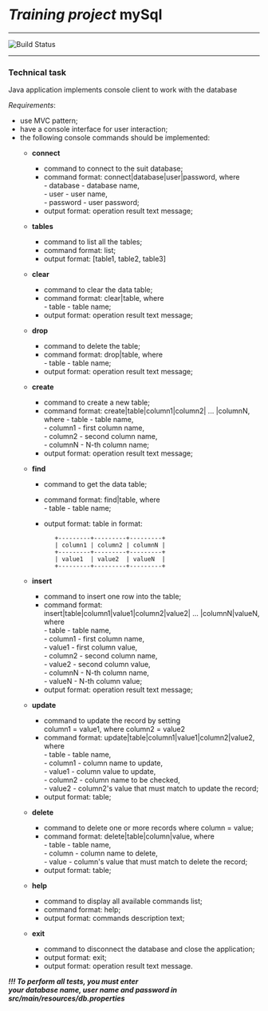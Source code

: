 # *Training project* mySql
***

![Build Status](https://travis-ci.com/zvozdin/mySql.svg?branch=master)
***

### **Technical task**

Java application implements console client to work with the database 

   *Requirements*:
* use MVC pattern; 
* have a console interface for user interaction;  
* the following console commands should be implemented:  
  * **сonnect**  
    * command to connect to the suit database;  
    * command format: connect|database|user|password, where  
          - database - database name,    
          - user -  user name,    
          - password - user password;
    * output format: operation result text message; 
    
  * **tables**  
    * command to list all the tables;    
    * command format: list;
    * output format: [table1, table2, table3]  
      
  * **clear**
    * command to clear the data table;  
    * command format: clear|table, where      
          - table - table name;  
    * output format: operation result text message;   
    
  * **drop**
    * command to delete the table;
    * command format: drop|table, where  
          - table - table name;  
    * output format: operation result text message;  
    
  * **create**
    * command to create a new table;
    * command format: create|table|column1|column2| ... |columnN, where
          - table - table name,  
          - column1 - first column name,     
          - column2 - second column name,    
          - columnN - N-th column name;  
    * output format: operation result text message;  
    
  * **find**
    * command to get the data table;        
    * command format: find|table, where  
          - table - table name;     
    * output format: table in format:    
    
             +---------+---------+---------+  
             | column1 | column2 | columnN |  
             +---------+---------+---------+  
             | value1  | value2  | valueN  |  
             +---------+---------+---------+  
             
  * **insert**
    * command to insert one row into the table;    
    * command format:  
      insert|table|column1|value1|column2|value2| ... |columnN|valueN, where    
          - table - table name,  
          - column1 - first column name,       
          - value1 - first column value,  
          - column2 - second column name,  
          - value2 - second column value,   
          - columnN - N-th column name,  
          - valueN - N-th column value;  
    * output format: operation result text message;  
    
  * **update**
    * command to update the record by setting   
      column1 = value1, where column2 = value2  
    * command format: update|table|column1|value1|column2|value2, where  
          - table - table name,  
          - column1 - column name to update,    
          - value1 - column value to update,      
          - column2 - column name to be checked,     
          - value2 - column2's value that must match to update the record;  
    * output format: table;  
    
  * **delete**
    * command to delete one or more records where column = value;  
    * command format: delete|table|column|value, where  
          - table - table name,  
          - сolumn - column name to delete,  
          - value - column's value that must match to delete the record;  
    * output format: table;  
    
  * **help**
    * command to display all available commands list;  
    * command format: help;  
    * output format: commands description text;  
    
  * **exit**
    * command to disconnect the database and close the application;  
    * output format: exit;  
    * output format: operation result text message.
    
***!!! To perform all tests, you must enter   
your database name, user name and password in    
src/main/resources/db.properties***